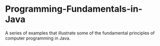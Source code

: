 # Programming-Fundamentals-in-Java
A series of examples that illustrate some of the fundamental principles of computer programming in Java.
